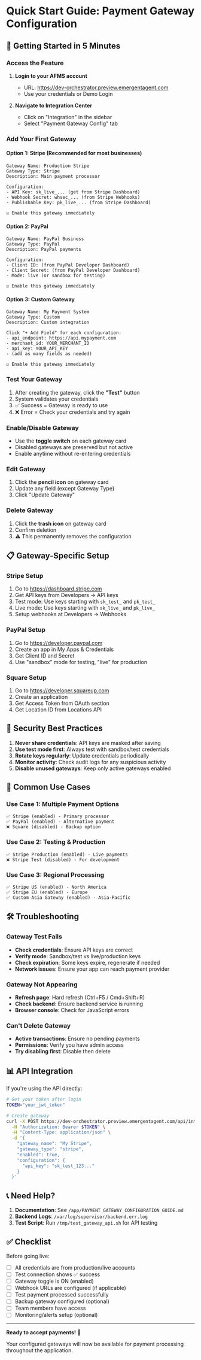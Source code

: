 # Quick Start Guide: Payment Gateway Configuration

## 🚀 Getting Started in 5 Minutes

### Access the Feature

1. **Login to your AFMS account**
   - URL: https://dev-orchestrator.preview.emergentagent.com
   - Use your credentials or Demo Login

2. **Navigate to Integration Center**
   - Click on "Integration" in the sidebar
   - Select "Payment Gateway Config" tab

### Add Your First Gateway

#### Option 1: Stripe (Recommended for most businesses)

```
Gateway Name: Production Stripe
Gateway Type: Stripe
Description: Main payment processor

Configuration:
- API Key: sk_live_... (get from Stripe Dashboard)
- Webhook Secret: whsec_... (from Stripe Webhooks)
- Publishable Key: pk_live_... (from Stripe Dashboard)

☑️ Enable this gateway immediately
```

#### Option 2: PayPal

```
Gateway Name: PayPal Business
Gateway Type: PayPal
Description: PayPal payments

Configuration:
- Client ID: (from PayPal Developer Dashboard)
- Client Secret: (from PayPal Developer Dashboard)
- Mode: live (or sandbox for testing)

☑️ Enable this gateway immediately
```

#### Option 3: Custom Gateway

```
Gateway Name: My Payment System
Gateway Type: Custom
Description: Custom integration

Click "+ Add Field" for each configuration:
- api_endpoint: https://api.mypayment.com
- merchant_id: YOUR_MERCHANT_ID
- api_key: YOUR_API_KEY
- (add as many fields as needed)

☑️ Enable this gateway immediately
```

### Test Your Gateway

1. After creating the gateway, click the **"Test"** button
2. System validates your credentials
3. ✅ Success = Gateway is ready to use
4. ❌ Error = Check your credentials and try again

### Enable/Disable Gateway

- Use the **toggle switch** on each gateway card
- Disabled gateways are preserved but not active
- Enable anytime without re-entering credentials

### Edit Gateway

1. Click the **pencil icon** on gateway card
2. Update any field (except Gateway Type)
3. Click "Update Gateway"

### Delete Gateway

1. Click the **trash icon** on gateway card
2. Confirm deletion
3. ⚠️ This permanently removes the configuration

## 📋 Gateway-Specific Setup

### Stripe Setup
1. Go to https://dashboard.stripe.com
2. Get API keys from Developers → API keys
3. Test mode: Use keys starting with `sk_test_` and `pk_test_`
4. Live mode: Use keys starting with `sk_live_` and `pk_live_`
5. Setup webhooks at Developers → Webhooks

### PayPal Setup
1. Go to https://developer.paypal.com
2. Create an app in My Apps & Credentials
3. Get Client ID and Secret
4. Use "sandbox" mode for testing, "live" for production

### Square Setup
1. Go to https://developer.squareup.com
2. Create an application
3. Get Access Token from OAuth section
4. Get Location ID from Locations API

## 🔐 Security Best Practices

1. **Never share credentials**: API keys are masked after saving
2. **Use test mode first**: Always test with sandbox/test credentials
3. **Rotate keys regularly**: Update credentials periodically
4. **Monitor activity**: Check audit logs for any suspicious activity
5. **Disable unused gateways**: Keep only active gateways enabled

## 🎯 Common Use Cases

### Use Case 1: Multiple Payment Options
```
✅ Stripe (enabled) - Primary processor
✅ PayPal (enabled) - Alternative payment
❌ Square (disabled) - Backup option
```

### Use Case 2: Testing & Production
```
✅ Stripe Production (enabled) - Live payments
❌ Stripe Test (disabled) - For development
```

### Use Case 3: Regional Processing
```
✅ Stripe US (enabled) - North America
✅ Stripe EU (enabled) - Europe
✅ Custom Asia Gateway (enabled) - Asia-Pacific
```

## 🛠️ Troubleshooting

### Gateway Test Fails
- **Check credentials**: Ensure API keys are correct
- **Verify mode**: Sandbox/test vs live/production keys
- **Check expiration**: Some keys expire, regenerate if needed
- **Network issues**: Ensure your app can reach payment provider

### Gateway Not Appearing
- **Refresh page**: Hard refresh (Ctrl+F5 / Cmd+Shift+R)
- **Check backend**: Ensure backend service is running
- **Browser console**: Check for JavaScript errors

### Can't Delete Gateway
- **Active transactions**: Ensure no pending payments
- **Permissions**: Verify you have admin access
- **Try disabling first**: Disable then delete

## 📊 API Integration

If you're using the API directly:

```bash
# Get your token after login
TOKEN="your_jwt_token"

# Create gateway
curl -X POST https://dev-orchestrator.preview.emergentagent.com/api/integrations/payment/gateways \
  -H "Authorization: Bearer $TOKEN" \
  -H "Content-Type: application/json" \
  -d '{
    "gateway_name": "My Stripe",
    "gateway_type": "stripe",
    "enabled": true,
    "configuration": {
      "api_key": "sk_test_123..."
    }
  }'
```

## 📞 Need Help?

1. **Documentation**: See `/app/PAYMENT_GATEWAY_CONFIGURATION_GUIDE.md`
2. **Backend Logs**: `/var/log/supervisor/backend.err.log`
3. **Test Script**: Run `/tmp/test_gateway_api.sh` for API testing

## ✅ Checklist

Before going live:
- [ ] All credentials are from production/live accounts
- [ ] Test connection shows ✅ success
- [ ] Gateway toggle is ON (enabled)
- [ ] Webhook URLs are configured (if applicable)
- [ ] Test payment processed successfully
- [ ] Backup gateway configured (optional)
- [ ] Team members have access
- [ ] Monitoring/alerts setup (optional)

---

**Ready to accept payments!** 🎉

Your configured gateways will now be available for payment processing throughout the application.
